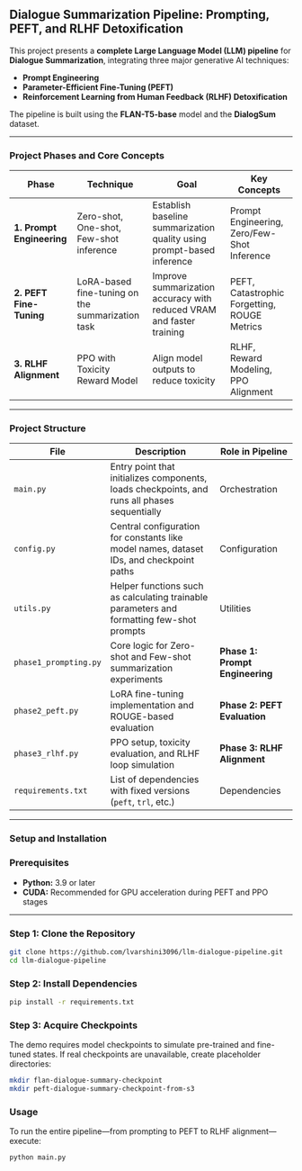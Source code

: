 ## Dialogue Summarization Pipeline: Prompting, PEFT, and RLHF Detoxification

This project presents a **complete Large Language Model (LLM) pipeline** for **Dialogue Summarization**, integrating three major generative AI techniques:

- **Prompt Engineering**
- **Parameter-Efficient Fine-Tuning (PEFT)**
- **Reinforcement Learning from Human Feedback (RLHF) Detoxification**

The pipeline is built using the **FLAN-T5-base** model and the **DialogSum** dataset.

---

### Project Phases and Core Concepts

| **Phase** | **Technique** | **Goal** | **Key Concepts** |
|------------|---------------|-----------|------------------|
| **1. Prompt Engineering** | Zero-shot, One-shot, Few-shot inference | Establish baseline summarization quality using prompt-based inference | Prompt Engineering, Zero/Few-Shot Inference |
| **2. PEFT Fine-Tuning** | LoRA-based fine-tuning on the summarization task | Improve summarization accuracy with reduced VRAM and faster training | PEFT, Catastrophic Forgetting, ROUGE Metrics |
| **3. RLHF Alignment** | PPO with Toxicity Reward Model | Align model outputs to reduce toxicity | RLHF, Reward Modeling, PPO Alignment |

---

### Project Structure

| **File** | **Description** | **Role in Pipeline** |
|-----------|-----------------|----------------------|
| `main.py` | Entry point that initializes components, loads checkpoints, and runs all phases sequentially | Orchestration |
| `config.py` | Central configuration for constants like model names, dataset IDs, and checkpoint paths | Configuration |
| `utils.py` | Helper functions such as calculating trainable parameters and formatting few-shot prompts | Utilities |
| `phase1_prompting.py` | Core logic for Zero-shot and Few-shot summarization experiments | **Phase 1: Prompt Engineering** |
| `phase2_peft.py` | LoRA fine-tuning implementation and ROUGE-based evaluation | **Phase 2: PEFT Evaluation** |
| `phase3_rlhf.py` | PPO setup, toxicity evaluation, and RLHF loop simulation | **Phase 3: RLHF Alignment** |
| `requirements.txt` | List of dependencies with fixed versions (`peft`, `trl`, etc.) | Dependencies |

---

### Setup and Installation

### **Prerequisites**
- **Python:** 3.9 or later  
- **CUDA:** Recommended for GPU acceleration during PEFT and PPO stages  

---

### Step 1: Clone the Repository
```bash
git clone https://github.com/lvarshini3096/llm-dialogue-pipeline.git
cd llm-dialogue-pipeline
```
### Step 2: Install Dependencies
```bash
pip install -r requirements.txt
```

### Step 3: Acquire Checkpoints

The demo requires model checkpoints to simulate pre-trained and fine-tuned states.
If real checkpoints are unavailable, create placeholder directories:

```bash
mkdir flan-dialogue-summary-checkpoint
mkdir peft-dialogue-summary-checkpoint-from-s3
```

### Usage

To run the entire pipeline—from prompting to PEFT to RLHF alignment—execute:

```bash
python main.py
```
